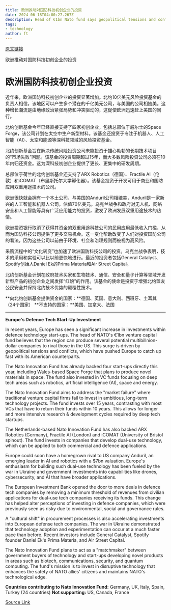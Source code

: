 ```yaml
---
title: 欧洲推动对国防科技初创企业的投资
date: 2024-06-18T04:00:27.267Z
description: Head of €1bn Nato fund says geopolitical tensions and conflicts are pushing the region to catch up fast with the US
tags: 
- technology
author: ft
---
```


[原文链接](https://ft.com/content/22583b4b-bef8-4182-96f0-d66dc4ce53b7)

欧洲推动对国防科技初创企业的投资

# 欧洲国防科技初创企业投资

近年来，欧洲国防科技初创企业的投资显著增加。北约10亿美元风险投资基金的负责人相信，该地区可以产生多个潜在的千亿美元公司，与美国的公司相媲美。这种增长潮流是由地缘政治紧张局势和冲突驱动的，这促使欧洲迅速赶上美国的同行。

北约创新基金今年已经直接支持了四家初创企业，包括总部位于威尔士的Space Forge，该公司计划在太空中生产新型材料。该基金还投资于专注于机器人、人工智能（AI）、太空和能源等深科技领域的风险投资基金。

北约创新基金旨在解决传统风险投资公司未能投资于雄心勃勃的长期技术项目的“市场失败”问题。该基金的投资周期超过15年，而大多数风险投资公司必须在10年内归还资金。这为深科技初创企业提供了更长、更集中的研发周期。

总部位于荷兰的北约创新基金还支持了ARX Robotics（德国）、Fractile AI（伦敦）和iCOMAT（布里斯托尔大学孵化器）。该基金投资于开发可用于商业和国防应用双重用途技术的公司。

欧洲很快就会拥有一个本土公司，与美国的Anduril公司相媲美，Anduril是一家新兴的人工智能和机器人公司，估值70亿美元。乌克兰战争和政府对无人机、网络安全和人工智能等具有广泛应用能力的投资，激发了欧洲发展双重用途技术的热情。

欧洲投资银行取消了获得其资金的双重用途科技公司的民用应用最低收入门槛，从而为国防科技公司提供了更多交易机会。这一变化帮助改变了人们对投资国防公司的看法，因为这些公司以前由于环境、社会和治理规则而被视为高风险。

采购流程中的“文化转变”也加速了欧洲国防科技公司的投资。乌克兰战争表明，技术的采用和实验可以比以前更快地进行。最近的投资者包括General Catalyst、Spotify创始人Daniel Ek的Prima Materia和Air Street Capital。

北约创新基金计划在政府技术买家和生物技术、通信、安全和量子计算等领域开发新型产品的初创企业之间发挥“红娘”的作用。该基金的使命是投资于增强北约盟友公民安全并保持北约技术优势的颠覆性技术。

**向北约创新基金提供资金的国家：**德国、英国、意大利、西班牙、土耳其（24个国家）
**不支持的国家：**美国、加拿大、法国

---

 **Europe's Defence Tech Start-Up Investment**

In recent years, Europe has seen a significant increase in investments within defence technology start-ups. The head of NATO's €1bn venture capital fund believes that the region can produce several potential multibillnion-dollar companies to rival those in the US. This surge is driven by geopolitical tensions and conflicts, which have pushed Europe to catch up fast with its American counterparts.

The Nato Innovation Fund has already backed four start-ups directly this year, including Wales-based Space Forge that plans to produce novel materials in space. The fund also invested in VC funds focusing on deep tech areas such as robotics, artificial intelligence (AI), space and energy.

The Nato Innovation Fund aims to address the "market failure" where traditional venture capital firms fail to invest in ambitious, long-term technology projects. The fund invests over 15 years, contrasting with most VCs that have to return their funds within 10 years. This allows for longer and more intensive research & development cycles required by deep tech startups.

The Netherlands-based Nato Innovation Fund has also backed ARX Robotics (Germany), Fractile AI (London) and iCOMAT (University of Bristol spinout). The fund invests in companies that develop dual-use technology, which can be applied to both commercial and defence applications.

Europe could soon have a homegrown rival to US company Anduril, an emerging leader in AI and robotics with a $7bn valuation. Europe's enthusiasm for building such dual-use technology has been fueled by the war in Ukraine and government investments into capabilities like drones, cybersecurity, and AI that have broader applications.

The European Investment Bank opened the door to more deals in defence tech companies by removing a minimum threshold of revenues from civilian applications for dual-use tech companies receiving its funds. This change has helped alter perceptions of investing in defence companies, which were previously seen as risky due to environmental, social and governance rules.

A "cultural shift" in procurement processes is also accelerating investments into European defense tech companies. The war in Ukraine demonstrated that technology adoption and experimentation can occur at a much faster pace than before. Recent investors include General Catalyst, Spotify founder Daniel Ek's Prima Materia, and Air Street Capital.

The Nato Innovation Fund plans to act as a "matchmaker" between government buyers of technology and start-ups developing novel products in areas such as biotech, communications, security, and quantum computing. The fund's mission is to invest in disruptive technology that enhances the safety of NATO allies' citizens and maintains NATO's technological edge.

**Countries contributing to Nato Innovation Fund:** Germany, UK, Italy, Spain, Turkey (24 countries)
**Not supporting:** US, Canada, France

[Source Link](https://ft.com/content/22583b4b-bef8-4182-96f0-d66dc4ce53b7)

